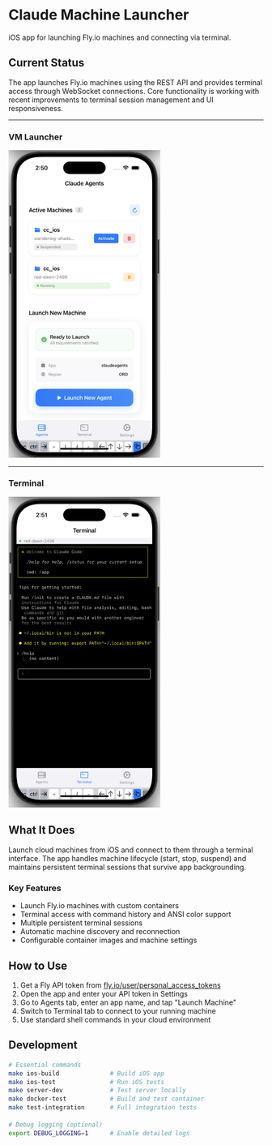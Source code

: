 # Claude Machine Launcher

iOS app for launching Fly.io machines and connecting via terminal.

## Current Status

The app launches Fly.io machines using the REST API and provides terminal access through WebSocket connections. Core functionality is working with recent improvements to terminal session management and UI responsiveness.


___
### VM Launcher
<img src="static/launcher_img.png" width="300">

___
### Terminal
<img src="static/terminal_img.png" width="300">




## What It Does

Launch cloud machines from iOS and connect to them through a terminal interface. The app handles machine lifecycle (start, stop, suspend) and maintains persistent terminal sessions that survive app backgrounding.

### Key Features
- Launch Fly.io machines with custom containers
- Terminal access with command history and ANSI color support
- Multiple persistent terminal sessions
- Automatic machine discovery and reconnection
- Configurable container images and machine settings

## How to Use

1. Get a Fly API token from [fly.io/user/personal_access_tokens](https://fly.io/user/personal_access_tokens)
2. Open the app and enter your API token in Settings
3. Go to Agents tab, enter an app name, and tap "Launch Machine"
4. Switch to Terminal tab to connect to your running machine
5. Use standard shell commands in your cloud environment

## Development

```bash
# Essential commands
make ios-build              # Build iOS app
make ios-test               # Run iOS tests  
make server-dev             # Test server locally
make docker-test            # Build and test container
make test-integration       # Full integration tests

# Debug logging (optional)
export DEBUG_LOGGING=1      # Enable detailed logs
```